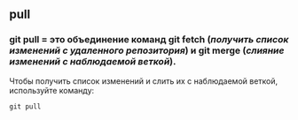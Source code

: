 ## pull

### **git pull** = это объединение команд **git fetch** (*получить список изменений с удаленного репозитория*) и **git merge** (*слияние изменений с наблюдаемой веткой*).


Чтобы получить список изменений и слить их с наблюдаемой веткой, используйте команду:
```bash=
git pull
```
